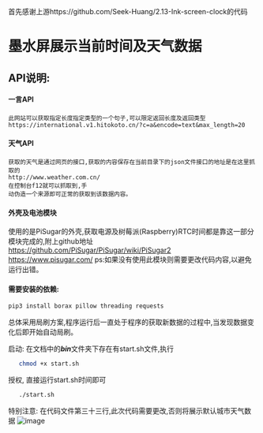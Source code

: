 首先感谢上游https://github.com/Seek-Huang/2.13-Ink-screen-clock的代码
# 墨水屏展示当前时间及天气数据

## API说明:

#### 一言API
    此网站可以获取指定长度指定类型的一个句子,可以限定返回长度及返回类型 
    https://international.v1.hitokoto.cn/?c=a&encode=text&max_length=20

#### 天气API
    获取的天气是通过网页的接口,获取的内容保存在当前目录下的json文件接口的地址是在这里抓取的 
    http://www.weather.com.cn/
    在控制台f12就可以抓取到,手
    动伪造一个来源即可正常的获取到该数据内容。

#### 外壳及电池模块
   使用的是PiSugar的外壳,获取电源及树莓派(Raspberry)RTC时间都是靠这一部分模块完成的,附上github地址
     https://github.com/PiSugar/PiSugar/wiki/PiSugar2
     https://www.pisugar.com/
     ps:如果没有使用此模块则需要更改代码内容,以避免运行出错。


#### 需要安装的依赖:
```Bash
pip3 install borax pillow threading requests
```

总体采用局刷方案,程序运行后一直处于程序的获取新数据的过程中,当发现数据变化后即开始自动局刷。



启动:
   在文档中的***bin***文件夹下存在有start.sh文件,执行  
```Bash
   chmod +x start.sh 
```
   授权, 直接运行start.sh时间即可 
```Bash
   ./start.sh
```
特别注意:
在代码文件第三十三行,此次代码需要更改,否则将展示默认城市天气数据
![image](https://raw.githubusercontent.com/huanglinsd/2.13-Ink-screen-clock/main/pic/IMG_1245.JPG)

